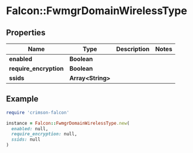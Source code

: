 # Falcon::FwmgrDomainWirelessType

## Properties

| Name | Type | Description | Notes |
| ---- | ---- | ----------- | ----- |
| **enabled** | **Boolean** |  |  |
| **require_encryption** | **Boolean** |  |  |
| **ssids** | **Array&lt;String&gt;** |  |  |

## Example

```ruby
require 'crimson-falcon'

instance = Falcon::FwmgrDomainWirelessType.new(
  enabled: null,
  require_encryption: null,
  ssids: null
)
```

